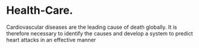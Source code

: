 # Health-Care.
Cardiovascular diseases are the leading cause of death globally. It is therefore necessary to identify the causes and develop a system to predict heart attacks in an effective manner
